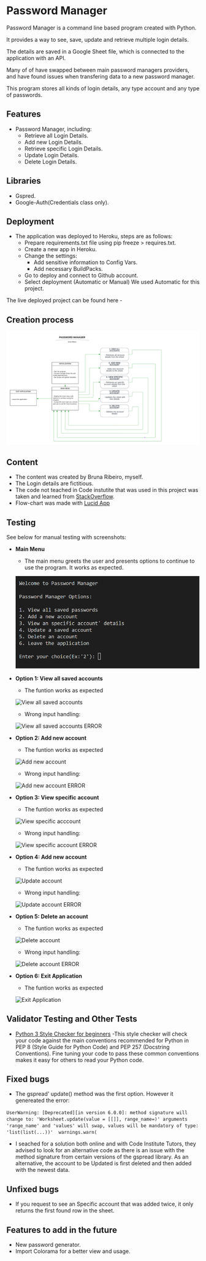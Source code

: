 # Password Manager

[]()

Password Manager is a command line based program created with Python.

It provides a way to see, save, update and retrieve multiple login details.

The details are saved in a Google Sheet file, which is connected to the application with an API.

Many of of have swapped between main password managers providers, and have found issues when transfering data to a new password manager.

This program stores all kinds of login details, any type account and any type of passwords.

## Features

- Password Manager, including:
  - Retrieve all Login Details.
  - Add new Login Details.
  - Retrieve specific Login Details.
  - Update Login Details.
  - Delete Login Details.

## Libraries 

- Gspred.
- Google-Auth(Credentials class only).

## Deployment

- The application was deployed to Heroku, steps are as follows:
  - Prepare requirements.txt file using pip freeze > requires.txt.
  - Create a new app in Heroku.
  - Change the settings:
    - Add sensitive information to Config Vars.
    - Add necessary BuildPacks.
  - Go to deploy and connect to Github account.
  - Select deployment (Automatic or Manual) We used Automatic for this project.

The live deployed project can be found here - 

## Creation process

![Flow Chart](readme-images/flow-chart-passwordmanager.png)

## Content

- The content was created by Bruna Ribeiro, myself.
- The Login details are fictitious.
- The code not teached in Code instutite that was used in this project was taken and learned from [StackOverflow](https://stackoverflow.com).
- Flow-chart was made with [Lucid App]()

## Testing

See below for manual testing with screenshots:

- __Main Menu__

  - The main menu greets the user and presents options to continue to use the program. It works as expected.

  ![Main Menu](readme-images\termina-main-menu.png)

- __Option 1: View all saved accounts__

  - The funtion works as expected

  ![View all saved accounts](readme-images\view-all-saved-accounts.png)

  - Wrong input handling:

  ![View all saved accounts ERROR](readme-images\view-all-saved-account-error.png)
  
- __Option 2: Add new account__

  - The funtion works as expected

  ![Add new account](readme-images\add-new-account.png)

  - Wrong input handling:

  ![Add new account ERROR](readme-images\add-new-account-error.png)

- __Option 3: View specific account__

  - The funtion works as expected

  ![View specific acccount](readme-images\view-specific-account.png)

  - Wrong input handling:

  ![View specific account ERROR](readme-images\view-specific-account-error.png)
  
- __Option 4: Add new account__

  - The funtion works as expected

  ![Update account](readme-images\update-account.png)

  - Wrong input handling:

  ![Update account ERROR](readme-images\update-account-error.png)

- __Option 5: Delete an account__

  - The funtion works as expected

  ![Delete account](readme-images\delete-an-account.png)

  - Wrong input handling:

  ![Delete account ERROR](readme-images\delete-an-account-error.png)

- __Option 6: Exit Application__

  - The funtion works as expected

  ![Exit Application](readme-images\exit-application.png)


## Validator Testing and Other Tests
- [Python 3 Style Checker for beginners](https://www.codewof.co.nz/style/python3/)
  -This style checker will check your code against the main conventions recommended for Python in PEP 8 (Style Guide for Python Code) and PEP 257 (Docstring Conventions). Fine tuning your code to pass these common conventions makes it easy for others to read your Python code.


## Fixed bugs

- The gspread' update() method was the first option. However it genereated the error:

``` UserWarning: [Deprecated][in version 6.0.0]: method signature will change to: 'Worksheet.update(value = [[]], range_name=)' arguments 'range_name' and 'values' will swap, values will be mandatory of type: 'list(list(...))'  warnings.warn( ```

  - I seached for a solution both online and with Code Institute Tutors, they advised to look for an alternative code as there is an issue with the method signature from certain versions of the gspread library.
As an alternative, the account to be Updated is first deleted and then added with the newest data.

## Unfixed bugs

- If you request to see an Specific account that was added twice, it only returns the first found row in the sheet.

## Features to add in the future

- New password generator.
- Import Colorama for a better view and usage.
